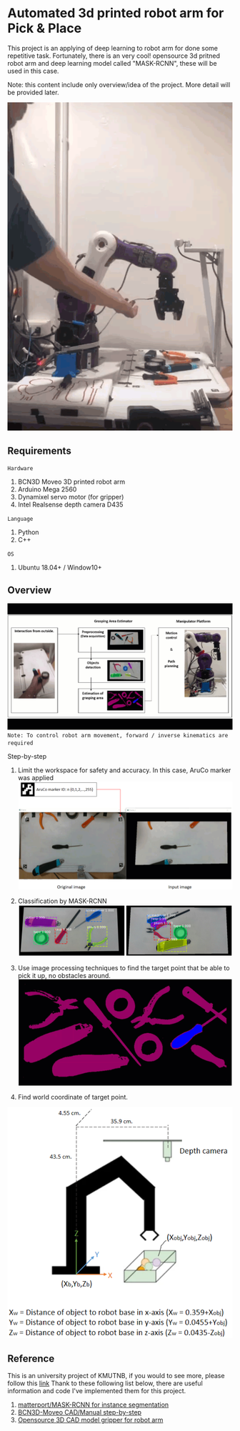 # Automated 3d printed robot arm for Pick & Place
This project is an applying of deep learning to robot arm for done some repetitive task. Fortunately, there is an very cool! opensource 3d pritned robot arm and deep learning model called "MASK-RCNN", these will be used in this case. 

Note: this content include only overview/idea of the project. More detail will be provided later.

![RobotArm1](./robot1.gif)

## Requirements
`Hardware`
1. BCN3D Moveo 3D printed robot arm
2. Arduino Mega 2560
3. Dynamixel servo motor (for gripper)
4. Intel Realsense depth camera D435

`Language`
1. Python
2. C++

`OS`
1. Ubuntu 18.04+ / Window10+

## Overview
![RobotArm1](./robot2.gif)
`Note: To control robot arm movement, forward / inverse kinematics are required`

Step-by-step
1. Limit the workspace for safety and accuracy. In this case, AruCo marker was applied
![RobotArm2](./img1.png)

2. Classification by MASK-RCNN
![RobotArm3](./img2.png)

3. Use image processing techniques to find the target point that be able to pick it up, no obstacles around.
![RobotArm4](./img3.gif)

4. Find world coordinate of target point.

![RobotArm5](./img3.png)

## Reference
This is an university project of KMUTNB, if you would to see more, please follow this [link](https://docs.google.com/presentation/d/1Mw36yceFtEsKYjv1unBCnHJhHHE-5-kh/edit?usp=sharing&ouid=118362273439661949509&rtpof=true&sd=true)
Thank to these following list below, there are useful information and code I've implemented them for this project.
1. [matterport/MASK-RCNN for instance segmentation](https://github.com/matterport/Mask_RCNN)
2. [BCN3D-Moveo CAD/Manual step-by-step](https://github.com/BCN3D/BCN3D-Moveo)
3. [Opensource 3D CAD model gripper for robot arm](https://grabcad.com/library?page=2&time=all_time&sort=most_downloaded&tags=gripper)
